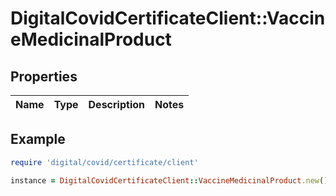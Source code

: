 # DigitalCovidCertificateClient::VaccineMedicinalProduct

## Properties

| Name | Type | Description | Notes |
| ---- | ---- | ----------- | ----- |

## Example

```ruby
require 'digital/covid/certificate/client'

instance = DigitalCovidCertificateClient::VaccineMedicinalProduct.new()
```
